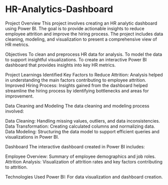 # HR-Analytics-Dashboard
Project Overview
This project involves creating an HR analytic dashboard using Power BI. The goal is to provide actionable insights to reduce employee attrition and improve the hiring process. The project includes data cleaning, modeling, and visualization to present a comprehensive view of HR metrics.

Objectives
To clean and preprocess HR data for analysis.
To model the data to support insightful visualizations.
To create an interactive Power BI dashboard that provides insights into key HR metrics.

Project Learnings
Identified Key Factors to Reduce Attrition: Analysis helped in understanding the main factors contributing to employee attrition.
Improved Hiring Process: Insights gained from the dashboard helped streamline the hiring process by identifying bottlenecks and areas for improvement.

Data Cleaning and Modeling
The data cleaning and modeling process involved:

Data Cleaning: Handling missing values, outliers, and data inconsistencies.
Data Transformation: Creating calculated columns and normalizing data.
Data Modeling: Structuring the data model to support efficient queries and visualizations in Power BI.


Dashboard
The interactive dashboard created in Power BI includes:

Employee Overview: Summary of employee demographics and job roles.
Attrition Analysis: Visualization of attrition rates and key factors contributing to attrition.

Technologies Used
Power BI: For data visualization and dashboard creation.
